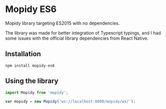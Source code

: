 Mopidy ES6
======

Mopidy library targeting ES2015 with no dependencies.

The library was made for better integration of Typescript typings, and I had some issues with the official library dependencies from React Native.

## Installation

`npm install mopidy-es6`

## Using the library

```js
import Mopidy from 'mopidy';

var mopidy = new Mopidy('ws://localhost:6680/mopidy/ws/');
```